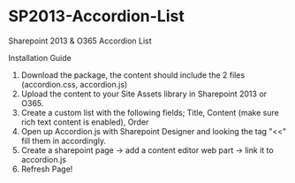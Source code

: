 # SP2013-Accordion-List
Sharepoint 2013 &amp; O365 Accordion List

Installation Guide

1. Download the package, the content should include the 2 files (accordion.css, accordion.js)
2. Upload the content to your Site Assets library in Sharepoint 2013 or O365.
3. Create a custom list with the following fields; Title, Content (make sure rich text content is enabled), Order
4. Open up Accordion.js with Sharepoint Designer and looking the tag "<<" fill them in accordingly.
5. Create a sharepoint page -> add a content editor web part -> link it to accordion.js
6. Refresh Page!

